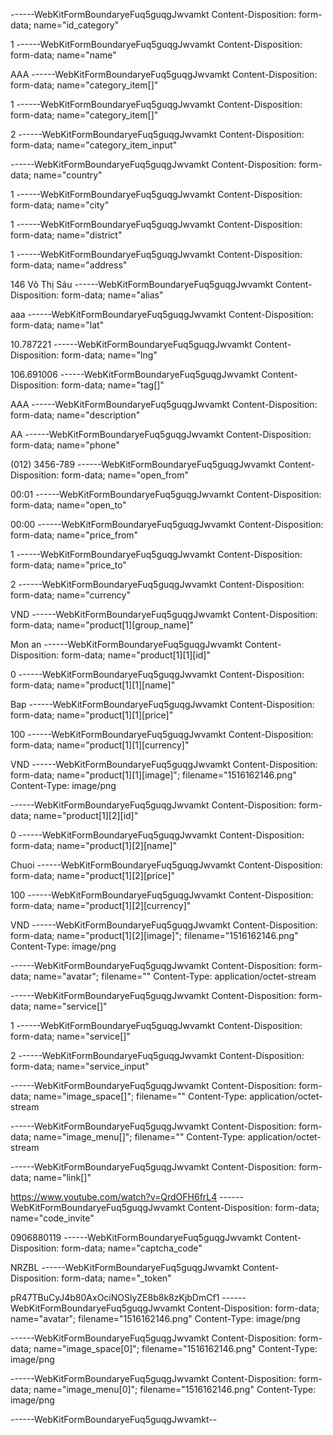 ------WebKitFormBoundaryeFuq5guqgJwvamkt
Content-Disposition: form-data; name="id_category"

1
------WebKitFormBoundaryeFuq5guqgJwvamkt
Content-Disposition: form-data; name="name"

AAA
------WebKitFormBoundaryeFuq5guqgJwvamkt
Content-Disposition: form-data; name="category_item[]"

1
------WebKitFormBoundaryeFuq5guqgJwvamkt
Content-Disposition: form-data; name="category_item[]"

2
------WebKitFormBoundaryeFuq5guqgJwvamkt
Content-Disposition: form-data; name="category_item_input"


------WebKitFormBoundaryeFuq5guqgJwvamkt
Content-Disposition: form-data; name="country"

1
------WebKitFormBoundaryeFuq5guqgJwvamkt
Content-Disposition: form-data; name="city"

1
------WebKitFormBoundaryeFuq5guqgJwvamkt
Content-Disposition: form-data; name="district"

1
------WebKitFormBoundaryeFuq5guqgJwvamkt
Content-Disposition: form-data; name="address"

146 Võ Thị Sáu
------WebKitFormBoundaryeFuq5guqgJwvamkt
Content-Disposition: form-data; name="alias"

aaa
------WebKitFormBoundaryeFuq5guqgJwvamkt
Content-Disposition: form-data; name="lat"

10.787221
------WebKitFormBoundaryeFuq5guqgJwvamkt
Content-Disposition: form-data; name="lng"

106.691006
------WebKitFormBoundaryeFuq5guqgJwvamkt
Content-Disposition: form-data; name="tag[]"

AAA
------WebKitFormBoundaryeFuq5guqgJwvamkt
Content-Disposition: form-data; name="description"

AA
------WebKitFormBoundaryeFuq5guqgJwvamkt
Content-Disposition: form-data; name="phone"

(012) 3456-789
------WebKitFormBoundaryeFuq5guqgJwvamkt
Content-Disposition: form-data; name="open_from"

00:01
------WebKitFormBoundaryeFuq5guqgJwvamkt
Content-Disposition: form-data; name="open_to"

00:00
------WebKitFormBoundaryeFuq5guqgJwvamkt
Content-Disposition: form-data; name="price_from"

1
------WebKitFormBoundaryeFuq5guqgJwvamkt
Content-Disposition: form-data; name="price_to"

2
------WebKitFormBoundaryeFuq5guqgJwvamkt
Content-Disposition: form-data; name="currency"

VND
------WebKitFormBoundaryeFuq5guqgJwvamkt
Content-Disposition: form-data; name="product[1][group_name]"

Mon an
------WebKitFormBoundaryeFuq5guqgJwvamkt
Content-Disposition: form-data; name="product[1][1][id]"

0
------WebKitFormBoundaryeFuq5guqgJwvamkt
Content-Disposition: form-data; name="product[1][1][name]"

Bap
------WebKitFormBoundaryeFuq5guqgJwvamkt
Content-Disposition: form-data; name="product[1][1][price]"

100
------WebKitFormBoundaryeFuq5guqgJwvamkt
Content-Disposition: form-data; name="product[1][1][currency]"

VND
------WebKitFormBoundaryeFuq5guqgJwvamkt
Content-Disposition: form-data; name="product[1][1][image]"; filename="1516162146.png"
Content-Type: image/png


------WebKitFormBoundaryeFuq5guqgJwvamkt
Content-Disposition: form-data; name="product[1][2][id]"

0
------WebKitFormBoundaryeFuq5guqgJwvamkt
Content-Disposition: form-data; name="product[1][2][name]"

Chuoi
------WebKitFormBoundaryeFuq5guqgJwvamkt
Content-Disposition: form-data; name="product[1][2][price]"

100
------WebKitFormBoundaryeFuq5guqgJwvamkt
Content-Disposition: form-data; name="product[1][2][currency]"

VND
------WebKitFormBoundaryeFuq5guqgJwvamkt
Content-Disposition: form-data; name="product[1][2][image]"; filename="1516162146.png"
Content-Type: image/png


------WebKitFormBoundaryeFuq5guqgJwvamkt
Content-Disposition: form-data; name="avatar"; filename=""
Content-Type: application/octet-stream


------WebKitFormBoundaryeFuq5guqgJwvamkt
Content-Disposition: form-data; name="service[]"

1
------WebKitFormBoundaryeFuq5guqgJwvamkt
Content-Disposition: form-data; name="service[]"

2
------WebKitFormBoundaryeFuq5guqgJwvamkt
Content-Disposition: form-data; name="service_input"


------WebKitFormBoundaryeFuq5guqgJwvamkt
Content-Disposition: form-data; name="image_space[]"; filename=""
Content-Type: application/octet-stream


------WebKitFormBoundaryeFuq5guqgJwvamkt
Content-Disposition: form-data; name="image_menu[]"; filename=""
Content-Type: application/octet-stream


------WebKitFormBoundaryeFuq5guqgJwvamkt
Content-Disposition: form-data; name="link[]"

https://www.youtube.com/watch?v=QrdOFH6frL4
------WebKitFormBoundaryeFuq5guqgJwvamkt
Content-Disposition: form-data; name="code_invite"

0906880119
------WebKitFormBoundaryeFuq5guqgJwvamkt
Content-Disposition: form-data; name="captcha_code"

NRZBL
------WebKitFormBoundaryeFuq5guqgJwvamkt
Content-Disposition: form-data; name="_token"

pR47TBuCyJ4b80AxOciNOSlyZE8b8k8zKjbDmCf1
------WebKitFormBoundaryeFuq5guqgJwvamkt
Content-Disposition: form-data; name="avatar"; filename="1516162146.png"
Content-Type: image/png


------WebKitFormBoundaryeFuq5guqgJwvamkt
Content-Disposition: form-data; name="image_space[0]"; filename="1516162146.png"
Content-Type: image/png


------WebKitFormBoundaryeFuq5guqgJwvamkt
Content-Disposition: form-data; name="image_menu[0]"; filename="1516162146.png"
Content-Type: image/png


------WebKitFormBoundaryeFuq5guqgJwvamkt--
